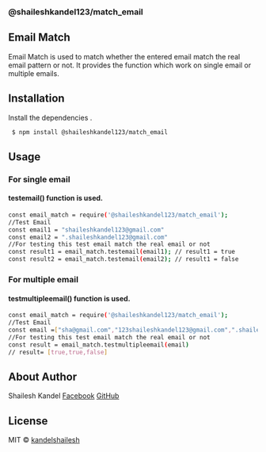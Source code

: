 ### @shaileshkandel123/match_email

## Email Match
Email Match is used to match whether the entered email match the real email pattern or not. It provides the function which work on single email or multiple emails.


## Installation
Install the dependencies .

```sh
 $ npm install @shaileshkandel123/match_email
```

## Usage 

### For single email

#### testemail() function is used.
```sh
const email_match = require('@shaileshkandel123/match_email');
//Test Email 
const email1 = "shaileshkandel123@gmail.com"
const email2 = ".shaileshkandel123@gmail.com"
//For testing this test email match the real email or not
const result1 = email_match.testemail(email1); // result1 = true
const result2 = email_match.testemail(email2); // result1 = false
```

### For multiple email
#### testmultipleemail() function is used.
```sh
const email_match = require('@shaileshkandel123/match_email');
//Test Email 
const email =["sha@gmail.com","123shaileshkandel123@gmail.com",".shaileshkandel123@gmail.com"];
//For testing this test email match the real email or not
const result = email_match.testmultipleemail(email) 
// result= [true,true,false]
```
## About Author
Shailesh Kandel [Facebook](https://www.facebook.com/shivramkri) [GitHub](https://github.com/kandelshailesh/email_validator)
## License
MIT © [kandelshailesh](https://github.com/kandelshailesh/email_validator)


